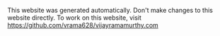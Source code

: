 This website was generated automatically.
Don't make changes to this website directly.
To work on this website, visit https://github.com/vrama628/vijayramamurthy.com